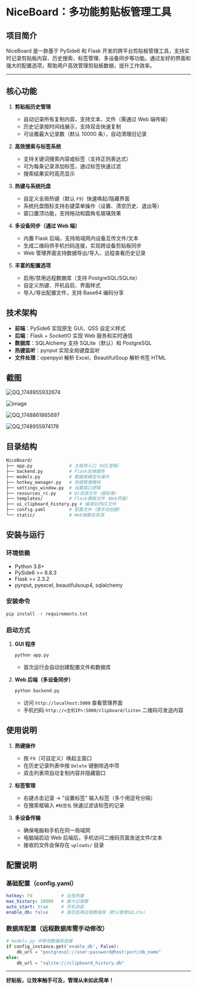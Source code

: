 # NiceBoard：多功能剪贴板管理工具

## 项目简介
NiceBoard 是一款基于 PySide6 和 Flask 开发的跨平台剪贴板管理工具，支持实时记录剪贴板内容、历史搜索、标签管理、多设备同步等功能。通过友好的界面和强大的配置选项，帮助用户高效管理剪贴板数据，提升工作效率。

---

## 核心功能
1. **剪贴板历史管理**
   - 自动记录所有复制内容，支持文本、文件（需通过 Web 端传输）
   - 历史记录按时间线展示，支持双击快速复制
   - 可设置最大记录数（默认 10000 条），自动清理旧记录

2. **高效搜索与标签系统**
   - 支持关键词搜索内容或标签（支持正则表达式）
   - 可为每条记录添加标签，通过标签快速过滤
   - 搜索结果实时高亮显示

3. **热键与系统托盘**
   - 自定义全局热键（默认 `F9`）快速唤起/隐藏界面
   - 系统托盘图标支持右键菜单操作（设置、清空历史、退出等）
   - 窗口置顶功能，支持拖动和圆角毛玻璃效果

4. **多设备同步（通过 Web 端）**
   - 内置 Flask 后端，支持局域网内设备互传文件/文本
   - 生成二维码供手机扫码连接，实现跨设备剪贴板同步
   - Web 管理界面支持数据导出/导入、远程查看历史记录

5. **丰富的配置选项**
   - 启用/禁用远程数据库（支持 PostgreSQL/SQLite）
   - 自定义热键、开机自启、界面样式
   - 导入/导出配置文件，支持 Base64 编码分享


## 技术架构
- **前端**：PySide6 实现原生 GUI，QSS 自定义样式
- **后端**：Flask + SocketIO 实现 Web 服务和实时通信
- **数据库**：SQLAlchemy 支持 SQLite（默认）和 PostgreSQL
- **热键监听**：pynput 实现全局键盘监听
- **文件处理**：openpyxl 解析 Excel，BeautifulSoup 解析书签 HTML

## 截图

![QQ_1748955932674](https://github.com/user-attachments/assets/c3b8b03b-754d-4115-aa06-78f640a184c7)


![image](https://github.com/user-attachments/assets/6e1618d4-c66f-43d3-aaf7-211e1977dc1a)

![QQ_1748861865697](https://github.com/user-attachments/assets/83fb1914-de56-4261-8da4-3adc6d0585b3)

![QQ_1748955974176](https://github.com/user-attachments/assets/5fb962cd-97f6-4c05-a195-aaf7b7a1c898)

## 目录结构


```bash
NiceBoard/
├── app.py              # 主程序入口（GUI逻辑）
├── backend.py          # Flask后端服务
├── models.py           # 数据库模型与操作
├── hotkey_manager.py   # 热键管理模块
├── settings_window.py  # 设置窗口逻辑
├── resources_rc.py     # Qt资源文件（图标等）
├── templates/          # Flask模板文件（Web界面）
├── ui_clipboard_history.py # 编译后的UI文件
├── config.yaml         # 配置文件（需手动创建）
└── static/             # Web端静态资源
```


## 安装与运行
### 环境依赖
- Python 3.8+
- PySide6 >= 6.8.3
- Flask >= 2.3.2
- pynput, pyexcel, beautifulsoup4, sqlalchemy

### 安装命令
```bash
pip install -r requirements.txt
```

### 启动方式
1. **GUI 程序**  
   ```bash
   python app.py
   ```
   - 首次运行会自动创建配置文件和数据库

2. **Web 后端（多设备同步）**  
   ```bash
   python backend.py
   ```
   - 访问 `http://localhost:5000` 查看管理界面
   - 手机扫码 `http://<主机IP>:5000/clipboard/listen` 二维码可发送内容


## 使用说明
1. **热键操作**  
   - 按 `F9`（可自定义）唤起主窗口
   - 在历史记录列表中按 `Delete` 键删除选中项
   - 双击列表项自动复制内容并隐藏窗口

2. **标签管理**  
   - 右键点击记录 → "设置标签" 输入标签（多个用逗号分隔）
   - 在搜索框输入 `#标签名` 快速过滤该标签的记录

3. **多设备传输**  
   - 确保电脑和手机在同一局域网
   - 电脑端启动 Web 后端后，手机访问二维码页面发送文件/文本
   - 接收的文件会保存在 `uploads/` 目录


## 配置说明
### 基础配置（config.yaml）
```yaml
hotkey: F9           # 全局热键
max_history: 10000   # 最大记录数
auto_start: true     # 开机自启
enable_db: false     # 是否启用远程数据库（默认使用SQLite）
```

### 数据库配置（远程数据库需手动修改）
```python
# models.py 中修改数据库连接
if config_instance.get('enable_db', False):
    db_url = "postgresql://user:password@host:port/db_name"
else:
    db_url = "sqlite:///clipboard_history.db"
```


---

**好贴板，让效率触手可及，管理从未如此简单！**
